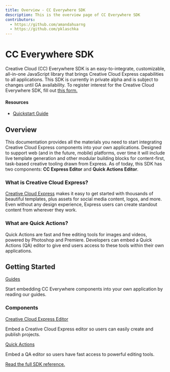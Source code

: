 ```yaml
---
title: Overview - CC Everywhere SDK 
description: This is the overview page of CC Everywhere SDK
contributors:
  - https://github.com/amandahuarng
  - https://github.com/pklaschka
---
```


<Hero slots="heading, text" background="rgb(64, 34, 138)" /> 

# CC Everywhere SDK

Creative Cloud (CC) Everywhere SDK is an easy-to-integrate, customizable, all-in-one JavaScript library that brings Creative Cloud Express capabilities to all applications. This SDK is currently in private alpha and is subject to changes until GA availability. To register interest for the Creative Cloud Everywhere SDK, fill out [this form.](https://forms.office.com/r/J0HvGMbtDT)

<Resources slots="heading, links"/>

#### Resources
* [Quickstart Guide](guides/)
  
<DiscoverBlock width="100%" slots="heading, text"/>

## Overview

This documentation provides all the materials you need to start integrating Creative Cloud Express components into your own applications. Designed to support web (and in the future, mobile) platforms, over time it will include live template generation and other modular building blocks for content-first, task-based creative tooling drawn from Express. As of today, this SDK has two components: __CC Express Editor__ and __Quick Actions Editor__.

### What is Creative Cloud Express? 
[Creative Cloud Express](https://www.adobe.com/express/) makes it easy to get started with thousands of beautiful templates, plus assets for social media content, logos, and more. Even without any design experience, Express users can create standout content from wherever they work. 

### What are Quick Actions? 
Quick Actions are fast and free editing tools for images and videos, powered by Photoshop and Premiere. Developers can embed a Quick Actions (QA) editor to give end users access to these tools within their own applications.

<DiscoverBlock width="100%" slots="heading, link, text"/>

## Getting Started

[Guides](guides/)
    
Start embedding CC Everywhere components into your own application by reading our guides.

<DiscoverBlock slots="heading, link, text"/> 

### Components

[Creative Cloud Express Editor](guides/ccx_editor/) 
     
Embed a Creative Cloud Express editor so users can easily create and publish projects.

<DiscoverBlock slots="link, text"/>

[Quick Actions](guides/quick_actions/) 

Embed a QA editor so users have fast access to powerful editing tools.

[Read the full SDK reference.](reference/) 


  